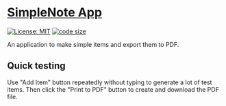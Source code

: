 # [SimpleNote App](https://userr23.github.io/simplenote-app-react/)

[![License: MIT](https://img.shields.io/badge/License-MIT-blue.svg)](https://opensource.org/licenses/MIT) [![code size](https://img.shields.io/github/languages/code-size/userr23/simplenote-app-react)](https://img.shields.io/github/languages/code-size/userr23/simplenote-app-react)

An application to make simple items and export them to PDF.

## Quick testing
Use "Add Item" button repeatedly without typing to generate a lot of test items.
Then click the "Print to PDF" button to create and download the PDF file.
